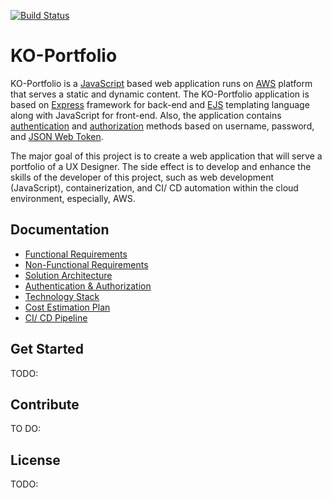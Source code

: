 [![Build Status](https://img.shields.io/endpoint.svg?url=https%3A%2F%2Factions-badge.atrox.dev%2Fhalaoner%2FKO-Portfolio%2Fbadge%3Fref%3Ddev%26token%3D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&style=flat)](https://actions-badge.atrox.dev/halaoner/KO-Portfolio/goto?ref=dev&token=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)

# KO-Portfolio

KO-Portfolio is a [JavaScript](https://www.javascript.com) based web application runs on [AWS](https://aws.amazon.com) platform that serves a static and dynamic content. The KO-Portfolio application is based on [Express](http://expressjs.com) framework for back-end and [EJS](https://ejs.co) templating language along with JavaScript for front-end. Also, the application contains [authentication](https://auth0.com/docs/login/authentication) and [authorization](https://auth0.com/intro-to-iam/what-is-authorization/) methods based on username, password, and [JSON Web Token](https://jwt.io).

The major goal of this project is to create a web application that will serve a portfolio of a UX Designer. The side effect is to develop and enhance the skills of the developer of this project, such as web development (JavaScript), containerization, and CI/ CD automation within the cloud environment, especially, AWS.

## Documentation
- [Functional Requirements](doc/application-requirements/functional-requirements.md)
- [Non-Functional Requirements](doc/application-requirements/non-functional-requirements.md)
- [Solution Architecture](doc/diagrams/solution-architecture/solution-architecture.png)
- [Authentication & Authorization](doc/authentication/authentication.md)
- [Technology Stack](doc/decision-log.md)
- [Cost Estimation Plan](doc/cost-estimation-plan/cost-estimation-plan.md)
- [CI/ CD Pipeline](doc/pipelines/pipelines.md)


## Get Started
TODO:

## Contribute
TO DO:

## License
TODO:
